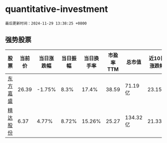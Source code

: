 # quantitative-investment

`最后更新时间：2024-11-29 13:38:25 +0800`

## 强势股票

|股票|当前价|当日涨跌幅|当日振幅|当日换手率|市盈率TTM|总市值|近10日涨跌幅|
|----|----|----|----|----|----|----|----|
|[东方嘉盛](https://xueqiu.com/S/SZ002889)|26.39|-1.75%|8.3%|17.4%|38.59|71.19亿|23.15%|
|[精达股份](https://xueqiu.com/S/SH600577)|6.37|4.77%|8.72%|15.26%|25.27|134.32亿|21.33%|

